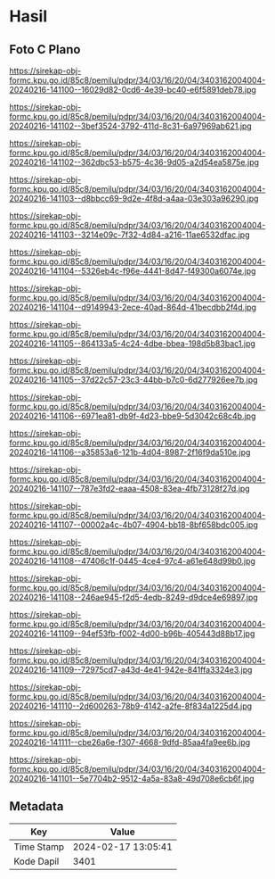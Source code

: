 # Hasil

## Foto C Plano

https://sirekap-obj-formc.kpu.go.id/85c8/pemilu/pdpr/34/03/16/20/04/3403162004004-20240216-141100--16029d82-0cd6-4e39-bc40-e6f5891deb78.jpg

https://sirekap-obj-formc.kpu.go.id/85c8/pemilu/pdpr/34/03/16/20/04/3403162004004-20240216-141102--3bef3524-3792-411d-8c31-6a97969ab621.jpg

https://sirekap-obj-formc.kpu.go.id/85c8/pemilu/pdpr/34/03/16/20/04/3403162004004-20240216-141102--362dbc53-b575-4c36-9d05-a2d54ea5875e.jpg

https://sirekap-obj-formc.kpu.go.id/85c8/pemilu/pdpr/34/03/16/20/04/3403162004004-20240216-141103--d8bbcc69-9d2e-4f8d-a4aa-03e303a96290.jpg

https://sirekap-obj-formc.kpu.go.id/85c8/pemilu/pdpr/34/03/16/20/04/3403162004004-20240216-141103--3214e09c-7f32-4d84-a216-11ae6532dfac.jpg

https://sirekap-obj-formc.kpu.go.id/85c8/pemilu/pdpr/34/03/16/20/04/3403162004004-20240216-141104--5326eb4c-f96e-4441-8d47-f49300a6074e.jpg

https://sirekap-obj-formc.kpu.go.id/85c8/pemilu/pdpr/34/03/16/20/04/3403162004004-20240216-141104--d9149943-2ece-40ad-864d-41becdbb2f4d.jpg

https://sirekap-obj-formc.kpu.go.id/85c8/pemilu/pdpr/34/03/16/20/04/3403162004004-20240216-141105--864133a5-4c24-4dbe-bbea-198d5b83bac1.jpg

https://sirekap-obj-formc.kpu.go.id/85c8/pemilu/pdpr/34/03/16/20/04/3403162004004-20240216-141105--37d22c57-23c3-44bb-b7c0-6d277926ee7b.jpg

https://sirekap-obj-formc.kpu.go.id/85c8/pemilu/pdpr/34/03/16/20/04/3403162004004-20240216-141106--6971ea81-db9f-4d23-bbe9-5d3042c68c4b.jpg

https://sirekap-obj-formc.kpu.go.id/85c8/pemilu/pdpr/34/03/16/20/04/3403162004004-20240216-141106--a35853a6-121b-4d04-8987-2f16f9da510e.jpg

https://sirekap-obj-formc.kpu.go.id/85c8/pemilu/pdpr/34/03/16/20/04/3403162004004-20240216-141107--787e3fd2-eaaa-4508-83ea-4fb73128f27d.jpg

https://sirekap-obj-formc.kpu.go.id/85c8/pemilu/pdpr/34/03/16/20/04/3403162004004-20240216-141107--00002a4c-4b07-4904-bb18-8bf658bdc005.jpg

https://sirekap-obj-formc.kpu.go.id/85c8/pemilu/pdpr/34/03/16/20/04/3403162004004-20240216-141108--47406c1f-0445-4ce4-97c4-a61e648d99b0.jpg

https://sirekap-obj-formc.kpu.go.id/85c8/pemilu/pdpr/34/03/16/20/04/3403162004004-20240216-141108--246ae945-f2d5-4edb-8249-d9dce4e69897.jpg

https://sirekap-obj-formc.kpu.go.id/85c8/pemilu/pdpr/34/03/16/20/04/3403162004004-20240216-141109--94ef53fb-f002-4d00-b96b-405443d88b17.jpg

https://sirekap-obj-formc.kpu.go.id/85c8/pemilu/pdpr/34/03/16/20/04/3403162004004-20240216-141109--72975cd7-a43d-4e41-942e-841ffa3324e3.jpg

https://sirekap-obj-formc.kpu.go.id/85c8/pemilu/pdpr/34/03/16/20/04/3403162004004-20240216-141110--2d600263-78b9-4142-a2fe-8f834a1225d4.jpg

https://sirekap-obj-formc.kpu.go.id/85c8/pemilu/pdpr/34/03/16/20/04/3403162004004-20240216-141111--cbe26a6e-f307-4668-9dfd-85aa4fa9ee6b.jpg

https://sirekap-obj-formc.kpu.go.id/85c8/pemilu/pdpr/34/03/16/20/04/3403162004004-20240216-141101--5e7704b2-9512-4a5a-83a8-49d708e6cb6f.jpg


## Metadata

| Key        | Value               |
| ---------- | ------------------- |
| Time Stamp | 2024-02-17 13:05:41 |
| Kode Dapil | 3401                |



